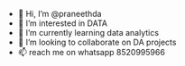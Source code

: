 - 👋 Hi, I’m @praneethda
- 👀 I’m interested in DATA
- 🌱 I’m currently learning data analytics
- 💞️ I’m looking to collaborate on DA projects 
- 📫 reach me on whatsapp 8520995966

<!---
praneethda/praneethda is a ✨ special ✨ repository because its `README.md` (this file) appears on your GitHub profile.
You can click the Preview link to take a look at your changes.
--->
